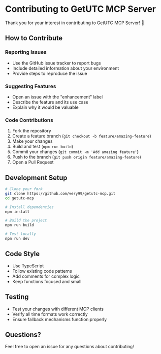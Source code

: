 # Contributing to GetUTC MCP Server

Thank you for your interest in contributing to GetUTC MCP Server! 🎉

## How to Contribute

### Reporting Issues
- Use the GitHub issue tracker to report bugs
- Include detailed information about your environment
- Provide steps to reproduce the issue

### Suggesting Features
- Open an issue with the "enhancement" label
- Describe the feature and its use case
- Explain why it would be valuable

### Code Contributions
1. Fork the repository
2. Create a feature branch (`git checkout -b feature/amazing-feature`)
3. Make your changes
4. Build and test (`npm run build`)
5. Commit your changes (`git commit -m 'Add amazing feature'`)
6. Push to the branch (`git push origin feature/amazing-feature`)
7. Open a Pull Request

## Development Setup

```bash
# Clone your fork
git clone https://github.com/very99/getutc-mcp.git
cd getutc-mcp

# Install dependencies
npm install

# Build the project
npm run build

# Test locally
npm run dev
```

## Code Style
- Use TypeScript
- Follow existing code patterns
- Add comments for complex logic
- Keep functions focused and small

## Testing
- Test your changes with different MCP clients
- Verify all time formats work correctly
- Ensure fallback mechanisms function properly

## Questions?
Feel free to open an issue for any questions about contributing!